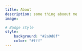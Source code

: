 ```yaml
---
title: About
description: some thing aboout me
image:

# Badge style
style:
    background: "#2a9d8f"
    color: "#fff"
---
```

